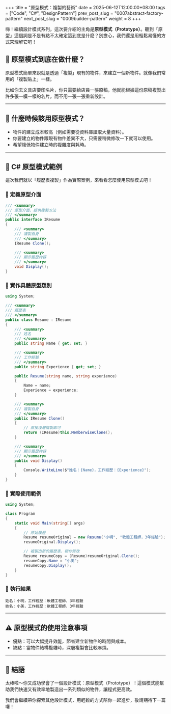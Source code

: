 +++
title = "原型模式：複製的藝術"
date = 2025-06-12T12:00:00+08:00
tags = ["Code", "C#", "DesignPattern"]
prev_post_slug = "0007abstract-factory-pattern"
next_post_slug = "0009builder-pattern"
weight = 8
+++

嗨！繼續設計模式系列，這次要介紹的主角是**原型模式（Prototype）**。聽到「原型」這個詞是不是有點不太確定這到底是什麼？別擔心，我們還是用輕鬆易懂的方式來理解它吧！

## 🌟 原型模式到底在做什麼？

原型模式簡單來說就是透過「複製」現有的物件，來建立一個新物件。就像我們常用的「複製貼上」一樣。

比如你去文具店要印名片，你只需要給店員一張原稿，他就能根據這份原稿複製出許多張一模一樣的名片，而不用一張一張重新設計。

---

## 🤔 什麼時候該用原型模式？

- 物件的建立成本較高（例如需要從資料庫讀取大量資料）。
- 你要建立的物件跟現有物件差異不大，只需要稍微修改一下就可以使用。
- 希望降低物件建立時的複雜度與耗時。

---

## 📑 C# 原型模式範例

這次我們就以「履歷表複製」作為實際案例，來看看怎麼使用原型模式吧！

### 📄 定義原型介面

```csharp
/// <summary>
/// 原型介面，提供複製方法
/// </summary>
public interface IResume
{
    /// <summary>
    /// 複製自身
    /// </summary>
    IResume Clone();

    /// <summary>
    /// 顯示履歷內容
    /// </summary>
    void Display();
}
```

### 📄 實作具體原型類別

```csharp
using System;

/// <summary>
/// 履歷表
/// </summary>
public class Resume : IResume
{
    /// <summary>
    /// 姓名
    /// </summary>
    public string Name { get; set; }

    /// <summary>
    /// 工作經驗
    /// </summary>
    public string Experience { get; set; }

    public Resume(string name, string experience)
    {
        Name = name;
        Experience = experience;
    }

    /// <summary>
    /// 複製自身
    /// </summary>
    public IResume Clone()
    {
        // 直接淺層複製即可
        return (IResume)this.MemberwiseClone();
    }

    /// <summary>
    /// 顯示履歷內容
    /// </summary>
    public void Display()
    {
        Console.WriteLine($"姓名：{Name}，工作經歷：{Experience}");
    }
}
```

### 🚀 實際使用範例

```csharp
using System;

class Program
{
    static void Main(string[] args)
    {
        // 原始履歷
        Resume resumeOriginal = new Resume("小明", "軟體工程師，3年經驗");
        resumeOriginal.Display();

        // 複製出新的履歷表，稍作修改
        Resume resumeCopy = (Resume)resumeOriginal.Clone();
        resumeCopy.Name = "小美";
        resumeCopy.Display();
    }
}
```

### 🎯 執行結果

```
姓名：小明，工作經歷：軟體工程師，3年經驗
姓名：小美，工作經歷：軟體工程師，3年經驗
```

---

## ⚠️ 原型模式的使用注意事項

- 優點：可以大幅提升效能，節省建立新物件的時間與成本。
- 缺點：當物件結構複雜時，深層複製會比較麻煩。

---

## 🎉 結語

太棒啦～你又成功學會了一個設計模式：原型模式（Prototype）！這個模式能幫助我們快速又有效率地製造出一系列類似的物件，讓程式更高效。

我們會繼續帶你探索其他設計模式，用輕鬆的方式陪你一起進步，敬請期待下一篇囉！
